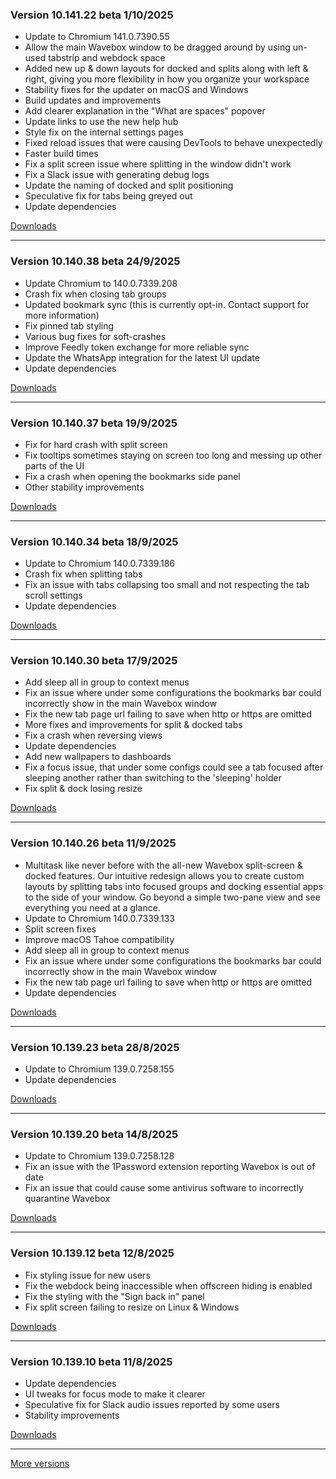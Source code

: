 <h3>Version 10.141.22 beta <span class="date">1/10/2025</span></h3>
<ul>
  <li>Update to Chromium 141.0.7390.55</li>
  <li>Allow the main Wavebox window to be dragged around by using un-used tabstrip and webdock space</li>
  <li>
    Added new up & down layouts for docked and splits along with left & right, giving you
    more flexibility in how you organize your workspace
  </li>
  <li>Stability fixes for the updater on macOS and Windows</li>
  <li>Build updates and improvements</li>
  <li>Add clearer explanation in the "What are spaces" popover</li>
  <li>Update links to use the new help hub</li>
  <li>Style fix on the internal settings pages</li>
  <li>Fixed reload issues that were causing DevTools to behave unexpectedly</li>
  <li>Faster build times</li>
  <li>Fix a split screen issue where splitting in the window didn't work</li>
  <li>Fix a Slack issue with generating debug logs</li>
  <li>Update the naming of docked and split positioning</li>
  <li>Speculative fix for tabs being greyed out</li>
  <li>Update dependencies</li>
</ul>

[Downloads](https://wavebox.io/download/release/10.141.22.3)

---

<h3>Version 10.140.38 beta <span class="date">24/9/2025</span></h3>
<ul>
  <li>Update Chromium to 140.0.7339.208</li>
  <li>Crash fix when closing tab groups</li>
  <li>Updated bookmark sync (this is currently opt-in. Contact support for more information)</li>
  <li>Fix pinned tab styling</li>
  <li>Various bug fixes for soft-crashes</li>
  <li>Improve Feedly token exchange for more reliable sync</li>
  <li>Update the WhatsApp integration for the latest UI update</li>
  <li>Update dependencies</li>
</ul>

[Downloads](https://wavebox.io/download/release/10.140.38.3)

---

<h3>Version 10.140.37 beta <span class="date">19/9/2025</span></h3>
<ul>
  <li>Fix for hard crash with split screen</li>
  <li>Fix tooltips sometimes staying on screen too long and messing up other parts of the UI</li>
  <li>Fix a crash when opening the bookmarks side panel</li>
  <li>Other stability improvements</li>
</ul>

[Downloads](https://wavebox.io/download/release/10.140.37.3)

---

<h3>Version 10.140.34 beta <span class="date">18/9/2025</span></h3>
<ul>
  <li>Update to Chromium 140.0.7339.186</li>
  <li>Crash fix when splitting tabs</li>
  <li>Fix an issue with tabs collapsing too small and not respecting the tab scroll settings</li>
  <li>Update dependencies</li>
</ul>

[Downloads](https://wavebox.io/download/release/10.140.34.3)

---

<h3>Version 10.140.30 beta <span class="date">17/9/2025</span></h3>
<ul>
  <li>Add sleep all in group to context menus</li>
  <li>Fix an issue where under some configurations the bookmarks bar could incorrectly show in the main Wavebox window</li>
  <li>Fix the new tab page url failing to save when http or https are omitted</li>
  <li>More fixes and improvements for split & docked tabs</li>
  <li>Fix a crash when reversing views</li>
  <li>Update dependencies</li>
  <li>Add new wallpapers to dashboards</li>
  <li>Fix a focus issue, that under some configs could see a tab focused after sleeping another rather than switching to the 'sleeping' holder</li>
  <li>Fix split & dock losing resize</li>
</ul>

[Downloads](https://wavebox.io/download/release/10.140.30.3)

---

<h3>Version 10.140.26 beta <span class="date">11/9/2025</span></h3>
<ul>
  <li>
    Multitask like never before with the all-new Wavebox split-screen & docked features. Our intuitive
    redesign allows you to create custom layouts by splitting tabs into focused
    groups and docking essential apps to the side of your window. Go beyond a simple
    two-pane view and see everything you need at a glance.
  </li>
  <li>Update to Chromium 140.0.7339.133</li>
  <li>Split screen fixes</li>
  <li>Improve macOS Tahoe compatibility</li>
  <li>Add sleep all in group to context menus</li>
  <li>Fix an issue where under some configurations the bookmarks bar could incorrectly show in the main Wavebox window</li>
  <li>Fix the new tab page url failing to save when http or https are omitted</li>
  <li>Update dependencies</li>
</ul>

[Downloads](https://wavebox.io/download/release/10.140.26.3)

---

<h3>Version 10.139.23 beta <span class="date">28/8/2025</span></h3>
<ul>
  <li>Update to Chromium 139.0.7258.155</li>
  <li>Update dependencies</li>
</ul>

[Downloads](https://wavebox.io/download/release/10.139.23.3)

---

<h3>Version 10.139.20 beta <span class="date">14/8/2025</span></h3>
<ul>
  <li>Update to Chromium 139.0.7258.128</li>
  <li>Fix an issue with the 1Password extension reporting Wavebox is out of date</li>
  <li>Fix an issue that could cause some antivirus software to incorrectly quarantine Wavebox</li>
</ul>

[Downloads](https://wavebox.io/download/release/10.139.20.3)

---

<h3>Version 10.139.12 beta <span class="date">12/8/2025</span></h3>
<ul>
  <li>Fix styling issue for new users</li>
  <li>Fix the webdock being inaccessible when offscreen hiding is enabled</li>
  <li>Fix the styling with the "Sign back in" panel</li>
  <li>Fix split screen failing to resize on Linux & Windows</li>
</ul>

[Downloads](https://wavebox.io/download/release/10.139.12.3)

---

<h3>Version 10.139.10 beta <span class="date">11/8/2025</span></h3>
<ul>
  <li>Update dependencies</li>
  <li>UI tweaks for focus mode to make it clearer</li>
  <li>Speculative fix for Slack audio issues reported by some users</li>
  <li>Stability improvements</li>
</ul>

[Downloads](https://wavebox.io/download/release/10.139.10.3)

---
[More versions](https://wavebox.io/changelog/beta/)